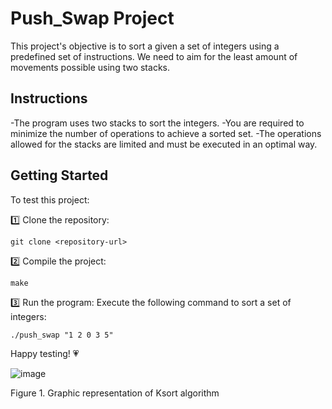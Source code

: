# Push_Swap Project

This project's objective is to sort a given a set of integers using a predefined set of instructions. We need to aim for the least amount of movements possible using two stacks.

## Instructions

-The program uses two stacks to sort the integers.
-You are required to minimize the number of operations to achieve a sorted set.
-The operations allowed for the stacks are limited and must be executed in an optimal way.

## Getting Started

To test this project:

1️⃣ Clone the repository:

`git clone <repository-url>`

2️⃣ Compile the project:

`make`

3️⃣ Run the program: Execute the following command to sort a set of integers:

`./push_swap "1 2 0 3 5"`

Happy testing! 💗

![image](https://github.com/user-attachments/assets/9ff6e6e5-6cd9-47e4-81a4-18154917c7a0)

Figure 1. Graphic representation of Ksort algorithm
